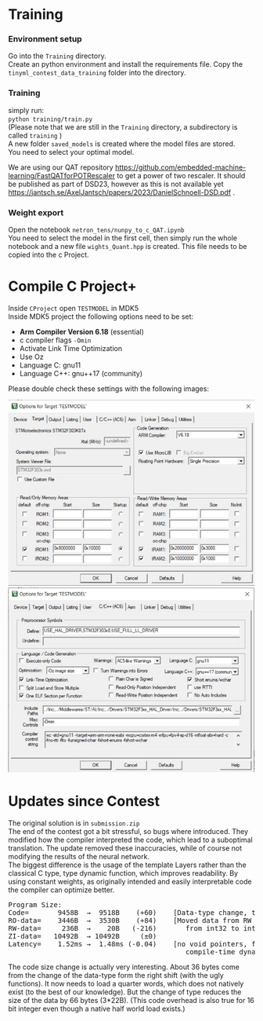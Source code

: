 # Training
### Environment setup
Go into the `Training` directory.  
Create an python environment and install the requirements file.
Copy the `tinyml_contest_data_training` folder into the directory.

### Training
simply run:  
`python training/train.py`  
(Please note that we are still in the `Training` directory, a subdirectory is called `training` )  
A new folder `saved_models` is created where the model files are stored.  
You need to select your optimal model.

We are using our QAT repository https://github.com/embedded-machine-learning/FastQATforPOTRescaler to get a power of two rescaler. It should be published as part of DSD23, however as this is not available yet https://jantsch.se/AxelJantsch/papers/2023/DanielSchnoell-DSD.pdf .

### Weight export
Open the notebook `netron_tens/nunpy_to_c_QAT.ipynb`  
You need to select the model in the first cell, then simply run the whole notebook and a new file `wights_Quant.hpp` is created. This file needs to be copied into the c Project.

# Compile C Project+
Inside `CProject` open `TESTMODEL` in MDK5  
Inside MDK5 project the following options need to be set:
* **Arm Compiler Version 6.18** (essential)
* c compiler flags `-Omin`
* Activate Link Time Optimization
* Use Oz
* Language C: gnu11
* Language C++: gnu++17 (community)

Please double check these settings with the following images:

![Settings A](./images/photo_5836991556517740854_x.jpg)
![Settings B](./images/12684041-9de3-4229-b567-f84e887973c6.jpeg)


# Updates since Contest
The original solution is in `submission.zip` \
The end of the contest got a bit stressful, so bugs where introduced. 
They modified how the compiler interpreted the code, which lead to a suboptimal translation. 
The update removed these inaccuracies, while of course not modifying the results of the neural network. \
The biggest difference is the usage of the template Layers rather than the classical C type, type dynamic function, which improves readability. 
By using constant weights, as originally intended and easily interpretable code the compiler can optimize better.  

<pre>
Program Size: 
Code=       9458B  →  9518B    (+60)    [Data-type change, two template instances rather than one function]
RO-data=    3446B  →  3530B    (+84)    [Moved data from RW to RO, and changed one datatype
RW-data=     236B  →    20B   (-216)       from int32 to int8.]
ZI-data=   10492B  → 10492B     (±0)
Latency=    1.52ms →  1.48ms (-0.04)    [no void pointers, fully known data-types, only
                                           compile-time dynamic, but runtime static.]    
</pre>
The code size change is actually very interesting. About 36 bytes come from the change of the data-type form the right shift (with the ugly functions). It now needs to load a quarter words, which does not natively exist (to the best of our knowledge). But the change of type reduces the size of the data by 66 bytes (3*22B). (This code overhead is also true for 16 bit integer even though a native half world load exists.)